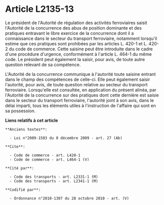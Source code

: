 # Article L2135-13

Le président de l'Autorité de régulation des activités ferroviaires saisit l'Autorité de la concurrence des abus de position
dominante et des pratiques entravant le libre exercice de la concurrence dont il a connaissance dans le secteur du transport
ferroviaire, notamment lorsqu'il estime que ces pratiques sont prohibées par les articles L. 420-1 et L. 420-2 du code de
commerce. Cette saisine peut être introduite dans le cadre d'une procédure d'urgence, conformément à l'article L. 464-1 du
même code. Le président peut également la saisir, pour avis, de toute autre question relevant de sa compétence.

L'Autorité de la concurrence communique à l'autorité toute saisine entrant dans le champ des compétences de celle-ci. Elle
peut également saisir l'autorité, pour avis, de toute question relative au secteur du transport ferroviaire. Lorsqu'elle est
consultée, en application du présent alinéa, par l'Autorité de la concurrence sur des pratiques dont cette dernière est
saisie dans le secteur du transport ferroviaire, l'autorité joint à son avis, dans le délai imparti, tous les éléments utiles
à l'instruction de l'affaire qui sont en sa possession.

**Liens relatifs à cet article**

	**Anciens textes**:

	  - Loi n°2009-1503 du 8 décembre 2009 - art. 27 (Ab)

	**Cite**:

	  - Code de commerce - art. L420-1
	  - Code de commerce - art. L464-1 (V)

	**Cité par**:

	  - Code des transports - art. L2331-1 (M)
	  - Code des transports - art. L2341-1 (M)

	**Codifié par**:

	  - Ordonnance n°2010-1307 du 28 octobre 2010 - art. (V)
